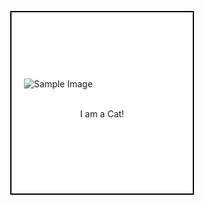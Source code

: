 <!DOCTYPE html>
<html>
<head>
  <title>Box Model Sample</title>
  <style>
    .box {
      width: 250px;
      height: 250px;
      border: 2px solid black;
      padding: 20px;
      margin: 30px;
      background-color: white;
      text-align: center;
      display: flex;
      flex-direction: column;
      justify-content: center;
    }
    
    .box img {
      border-radius: 50%;
      max-width: 95%;
      max-height: 80%;
      border-widtd:12px;
 }
  </style>
</head>
<body>
  <div class="box">
    <img src="https://images.pexels.com/photos/14440674/pexels-photo-14440674.jpeg" alt="Sample Image">
    <p style="text-align: center;">I am a Cat!</p>
  </div>
</body>
</html>
